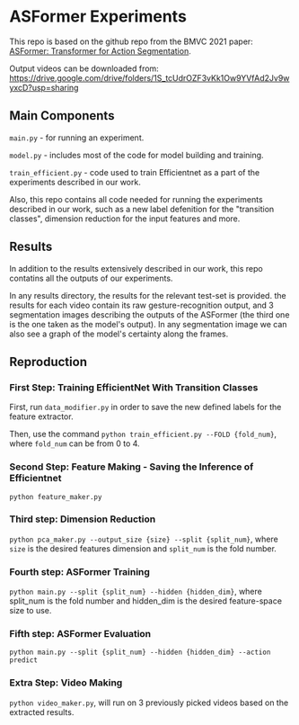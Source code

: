 # ASFormer Experiments
This repo is based on the github repo from the BMVC 2021 paper: [ASFormer: Transformer for Action Segmentation](https://arxiv.org/pdf/2110.08568.pdf).

Output videos can be downloaded from: https://drive.google.com/drive/folders/1S_tcUdrOZF3vKk1Ow9YVfAd2Jv9wyxcD?usp=sharing 

## Main Components
`main.py` - for running an experiment.

`model.py` - includes most of the code for model building and training.

`train_efficient.py` - code used to train Efficientnet as a part of the experiments described in our work.

Also, this repo contains all code needed for running the experiments described in our work, such as a new label defenition for the  "transition classes", dimension reduction for the input features and more.

## Results
In addition to the results extensively described in our work, this repo contatins all the outputs of our experiments.

In any results directory, the results for the relevant test-set is provided. the results for each video contain its raw gesture-recognition output, and 3 segmentation images describing the outputs of the ASFormer (the third one is the one taken as the model's output). In any segmentation image we can also see a graph of the model's certainty along the frames.

## Reproduction
### First Step: Training EfficientNet With Transition Classes
First, run `data_modifier.py` in order to save the new defined labels for the feature extractor.

Then, use the command `python train_efficient.py --FOLD {fold_num}`, where `fold_num` can be from 0 to 4.

### Second Step: Feature Making - Saving the Inference of Efficientnet
`python feature_maker.py`

### Third step: Dimension Reduction
`python pca_maker.py --output_size {size} --split {split_num}`, where `size` is the desired features dimension and `split_num` is the fold number.

### Fourth step: ASFormer Training
`python main.py --split {split_num} --hidden {hidden_dim}`, where split_num is the fold number and hidden_dim is the desired feature-space size to use.

### Fifth step: ASFormer Evaluation
`python main.py --split {split_num} --hidden {hidden_dim} --action predict`

### Extra Step: Video Making
`python video_maker.py`, will run on 3 previously picked videos based on the extracted results.
